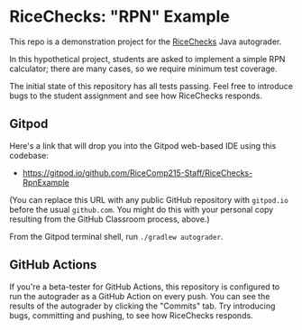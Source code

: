 # RiceChecks: "RPN" Example

This repo is a demonstration project for the [RiceChecks](https://github.com/RiceComp215-Staff/RiceChecks/) Java autograder.

In this hypothetical project, students are asked to implement a simple RPN calculator; there are many cases, so we require minimum test coverage.

The initial state of this repository has all tests passing. Feel free to introduce bugs to the student assignment and see how RiceChecks responds.

## Gitpod

Here's a link that will drop you into the Gitpod web-based IDE using this codebase:
- https://gitpod.io/github.com/RiceComp215-Staff/RiceChecks-RpnExample

(You can replace this URL with any public GitHub repository with `gitpod.io` before the usual `github.com`. You might do this with your personal copy resulting from the GitHub Classroom process, above.)

From the Gitpod terminal shell, run `./gradlew autograder`. 

## GitHub Actions
                                                                                                                                         
If you're a beta-tester for GitHub Actions, this repository is configured to run the autograder as a GitHub Action on every push. You can see the results of the autograder by clicking the "Commits" tab. Try introducing bugs, committing and pushing, to see how RiceChecks responds. 
